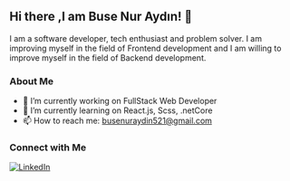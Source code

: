 ## Hi there ,I am Buse Nur Aydın! 👋

I am a software developer, tech enthusiast and problem solver. I am improving myself in the field of Frontend development and I am willing to improve myself in the field of Backend development.



### About Me
- 🔭 I’m currently working on FullStack Web Developer
- 🌱 I’m currently learning on React.js, Scss, .netCore
- 📫 How to reach me: busenuraydin521@gmail.com

### Connect with Me
[![LinkedIn](https://img.shields.io/badge/LinkedIn-blue?style=flat&logo=linkedin&labelColor=blue)](www.linkedin.com/in/buse-nur-aydın-a18967227)

